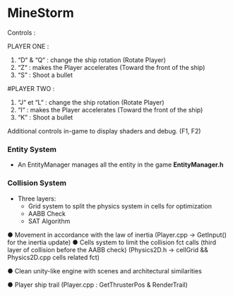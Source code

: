 # MineStorm

Controls :

PLAYER ONE :
1. “D“ & “Q“ : change the ship rotation (Rotate Player)
1. “Z“ : makes the Player accelerates (Toward the front of the ship)
1. “S” : Shoot a bullet

#PLAYER TWO :
1. “J“ et “L“ : change the ship rotation (Rotate Player)
1. “I“ :  makes the Player accelerates (Toward the front of the ship)
1. “K” : Shoot a bullet

Additional controls in-game to display shaders and debug. (F1, F2)


### Entity System
* An EntityManager manages all the entity in the game **EntityManager.h**

### Collision System
* Three layers:
	* Grid system to split the physics system in cells for optimization 
	* AABB Check
	* SAT Algorithm

● Movement in accordance with the law of inertia
	(Player.cpp -> GetInput() for the inertia update)
● Cells system to limit the collision fct calls (third layer of collision before the AABB check)
(Physics2D.h -> cellGrid && Physics2D.cpp cells related fct)

● Clean unity-like engine with scenes and architectural similarities

● Player ship trail 
	(Player.cpp : GetThrusterPos & RenderTrail)



